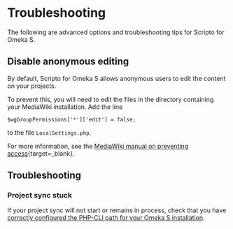 # Troubleshooting

The following are advanced options and troubleshooting tips for Scripto for Omeka S.

## Disable anonymous editing
By default, Scripto for Omeka S allows anonymous users to edit the content on your projects. 

To prevent this, you will need to edit the files in the directory containing your MediaWiki installation. Add the line 

```
$wgGroupPermissions['*']['edit'] = false;
```

to the file `LocalSettings.php`.

For more information, see the [MediaWiki manual on preventing access](https://www.mediawiki.org/wiki/Manual:Preventing_access){target=_blank}.

## Troubleshooting
### Project sync stuck
If your project sync will not start or remains in process, check that you have [correctly configured the PHP-CLI path for your Omeka S installation](../../configuration.md#php-path). 
